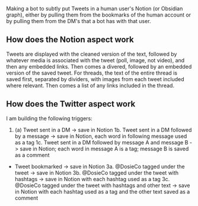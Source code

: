 Making a bot to subtly put Tweets in a human user's Notion (or Obsidian graph), either by pulling them from the bookmarks of the human account or by pulling them from the DM's that a bot has with that user.

## How does the Notion aspect work
Tweets are displayed with the cleaned version of the text, followed by whatever media is associated with the tweet (poll, image, not video), and then any embedded links. Then comes a divered, followed by an embedded version of the saved tweet.
For threads, the text of the entire thread is saved first, separated by dividers, with images from each tweet included where relevant. Then comes a list of any links included in the thread.

## How does the Twitter aspect work
I am building the following triggers:
1. (a) Tweet sent in a DM -> save in Notion
1b. Tweet sent in a DM followed by a message -> save in Notion, each word in following message used as a tag
1c. Tweet sent in a DM followed by message A and message B -> save in Notion; each word in message A is a tag; message B is saved as a comment
*  Tweet bookmarked -> save in Notion
3a. @DosieCo tagged under the tweet -> save in Notion
3b. @DosieCo tagged under the tweet with hashtags -> save in Notion with each hashtag used as a tag
3c. @DosieCo tagged under the tweet with hashtags and other text -> save in Notion with each hashtag used as a tag and the other text saved as a comment